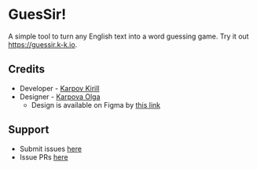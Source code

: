# GuesSir!

A simple tool to turn any English text into a word guessing game. Try it out https://guessir.k-k.io.

## Credits

- Developer - [Karpov Kirill](https://career.habr.com/karpov-kir-v)
- Designer - [Karpova Olga](https://www.behance.net/olga_karpova)
  - Design is available on Figma by [this link](https://www.figma.com/file/na2VFqYaFI6RTOkSOitfMd/Guessir)

## Support

- Submit issues [here](https://github.com/karpov-kir/mi-q/issues)
- Issue PRs [here](https://github.com/karpov-kir/mi-q/pulls)
